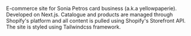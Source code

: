 E-commerce site for Sonia Petros card business (a.k.a yellowpaperie). Developed on Next.js. Catalogue and products are managed through Shopify's platform and all content is pulled using Shopify's Storefront API. The site is styled using Tailwindcss framework.  
